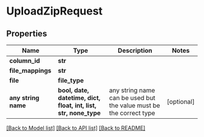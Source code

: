# UploadZipRequest


## Properties
Name | Type | Description | Notes
------------ | ------------- | ------------- | -------------
**column_id** | **str** |  | 
**file_mappings** | **str** |  | 
**file** | **file_type** |  | 
**any string name** | **bool, date, datetime, dict, float, int, list, str, none_type** | any string name can be used but the value must be the correct type | [optional]

[[Back to Model list]](../README.md#documentation-for-models) [[Back to API list]](../README.md#documentation-for-api-endpoints) [[Back to README]](../README.md)


